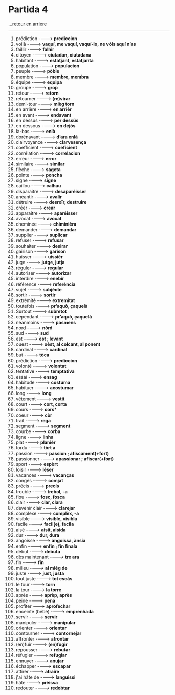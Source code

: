 # Partida 4 

[...retour en arriere](../menu.md)

---

1. prédiction  ----> **prediccion**
2. voilà ----> **vaquí, me vaquí, vaquí-lo, ne vòls aquí n’as**
3. faillir ----> **falhir**
4. citoyen ----> **ciutadan, ciutadana**
5. habitant ----> **estatjant, estatjanta**
6. population ----> **populacion**
7. peuple ----> **pòble**
8. membre ----> **membre, membra**
9. équipe ----> **equipa**
10. groupe ----> **grop**
11. retour  ----> **retorn**
10. retourner ----> **(re)virar**
11. demi-tour ----> **mièg torn**
12. en arrière  ----> **en arrièr**
13. en avant ----> **endavant**
14. en dessus ----> **per dessús**
15. en dessous ----> **en dejós**
16. là-bas ----> **enlà**
17. dorénavant ----> **d’ara enlà**
18. clairvoyance  ----> **clarvesença**
19. coefficient  ----> **coeficient**
20. corrélation  ----> **correlacion**
21. erreur  ----> **error**
22. similaire  ----> **similar**
23. flèche  ----> **sageta**
23. pointe  ----> **poncha**
24. signe  ----> **signe**
25. caillou  ----> **calhau**
26. disparaitre  ----> **desaparéisser**
27. anéantir ----> **avalir**
28. détruire ----> **desroïr, destruire**
29. créer ----> **crear**
30. apparaitre   ----> **aparéisser**
31. avocat  ----> **avocat**
32. cheminée  ----> **chiminièra**
33. demander  ----> **demandar**
34. supplier  ----> **suplicar**
35. refuser ----> **refusar**
36. souhaiter  ----> **desirar**
37. gairison ----> **garison**
38. huisser  ----> **uissièr**
39. juge  ----> **jutge, jutja**
40. réguler  ----> **regular**
41. autoriser  ----> **autorizar**
42. interdire  ----> **enebir**
43. référence  ----> **referéncia**
44. sujet ----> **subjècte**
45. sortir  ----> **sortir**
46. extrémité  ----> **extremitat**
47. toutefois  ----> **pr’aquò, çaquelà**
48. Surtout  ----> **subretot**
49. cependant  ----> **pr’aquò, çaquelà**
50. néanmoins  ----> **pasmens**
51. nord  ----> **nòrd**
52. sud   ----> **sud**
53. est  ----> **èst ; levant**
54. ouest  ----> **oèst, al colcant, al ponent**
55. cardinal  ----> **cardinal**
56. but  ----> **tòca**
57. prédiction  ----> **prediccion**
58. volonté ----> **volontat**
59. tentative ----> **temptativa**
60. essai ----> **ensag**
61. habitude ----> **costuma**
62. habituer ----> **acostumar**
63. long  ----> **long**
64. vêtement ----> **vestit**
65. court ----> **cort, corta**
66. cours ----> **cors***
67. coeur ----> **còr**
62. trait  ----> **rega**
63. segment  ----> **segment**
64. courbe  ----> **corba**
65. ligne  ----> **linha**
66. plat  ----> **planièr**
67. tordu  ----> **tòrt a**
68. passion  ----> **passion ; afiscament(+fort)**
69. passionner ----> **apassionar ; afiscar(+fort)**
70. sport   ----> **espòrt**
71. loisir  ----> **léser**
72. vacances  ----> **vacanças**
73. congés  ----> **comjat**
74. précis  ----> **precís**
75. trouble  ----> **trebol, -a**
76. flou  ----> **fosc, fosca**
77. clair  ----> **clar, clara**
78. devenir clair ----> **clarejar**
79. complexe  ----> **complèx, -a**
80. visible  ----> **visible, visibla**
81. facile  ----> **facil(e), facila**
82. aisé ----> **aisit, aisida**
83. dur ----> **dur, dura**
84. angoisse  ----> **angoissa, ànsia**
85. enfin  ----> **enfin ; fin finala**
86. début  ----> **debuta**
87. dès maintenant ----> **tre ara**
88. fin  ----> **fin**
89. milieu  ----> **al mièg de**
90. juste  ----> **just, justa**
91. tout juste ----> **tot escàs**
92. le tour ----> **torn**
93. la tour ----> **la torre**
94. après  ----> **aprèp, après**
95. peine ----> **pena**
96. profiter ---> **aprofechar**
97. enceinte (bébé) ----> **emprenhada**
98. servir ----> **servir**
99. manipuler ----> **manipular**
100. orienter ----> **orientar**
101. contourner ----> **contornejar**
102. affronter ----> **afrontar**
103. (en)fuir ----> **(en)fugir**
104. repousser  ----> **rebutar**
105. réfugier ----> **refugiar**
106. ennuyer ----> **anujar**
107. échapper ----> **escapar**
108. attirer  ----> **atraire**
109. j'ai hâte de ----> **languissi**
110. hâte   ----> **prèissa**
111. redouter   ----> **redobtar**